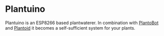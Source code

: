 # Plantuino

Plantuino is an ESP8266 based plantwaterer. In combination with 
[PlantoBot](https://github.com/luudviig/PlantoBot "PlantoBot") and [Plantoid](https://github.com/luudviig/Plantoid "Plantoid") it becomes a self-sufficient system for your plants.
